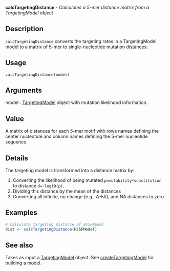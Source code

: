 





**calcTargetingDistance** - *Calculates a 5-mer distance matrix from a TargetingModel object*

Description
--------------------

`calcTargetingDistance` converts the targeting rates in a TargetingModel model 
to a matrix of 5-mer to single-nucleotide mutation distances.


Usage
--------------------
```
calcTargetingDistance(model)
```

Arguments
-------------------

model
:   [TargetingModel](TargetingModel-class.md) object with mutation likelihood information.



Value
-------------------

A matrix of distances for each 5-mer motif with rows names defining 
the center nucleotide and column names defining the 5-mer nucleotide 
sequence.

Details
-------------------

The targeting model is transformed into a distance matrix by:

1. Converting the likelihood of being mutated <code class = 'eq'>p=mutability*substitution</code> to 
distance <code class = 'eq'>d=-log10(p)</code>.
1. Dividing this distance by the mean of the distances
1. Converting all infinite, no change (e.g., A->A), and NA distances to 
zero.




Examples
-------------------

```R
# Calculate targeting distance of HS5FModel
dist <- calcTargetingDistance(HS5FModel)
```



See also
-------------------

Takes as input a [TargetingModel](TargetingModel-class.md) object. See [createTargetingModel](createTargetingModel.md)
for building a model.



